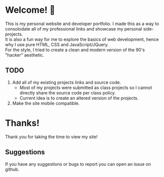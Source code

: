 # Welcome! &#128075;

This is my personal website and developer portfolio. I made this as a way to consolodate all of my professional links and showcase my personal side-projects.<br>
It is also a fun way for me to explore the basics of web development, hence why I use pure HTML, CSS and JavaScript/JQuery.<br>
For the style, I tried to create a clean and modern version of the 90's "hacker" aesthetic.

## TODO

1. Add all of my existing projects links and source code.
    - Most of my projects were submitted as class projects so I cannot directly share the source code per class policy.
    - Current idea is to create an altered version of the projects.
2. Make the site mobile compatible.

# Thanks!

Thank you for taking the time to view my site!

## Suggestions

If you have any suggestions or bugs to report you can open an issue on github.